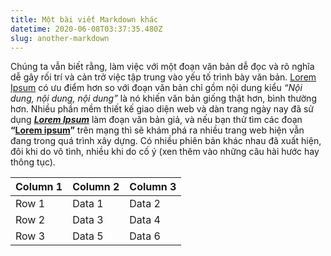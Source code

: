 ```yaml
---
title: Một bài viết Markdown khác
datetime: 2020-06-08T03:37:35.480Z
slug: another-markdown
---
```

Chúng ta vẫn biết rằng, làm việc với một đoạn văn bản dễ đọc và rõ nghĩa dễ gây rối trí và cản trở việc tập trung vào yếu tố trình bày văn bản. [Lorem Ipsum](https://lipsum.com) có ưu điểm hơn so với đoạn văn bản chỉ gồm nội dung kiểu _“Nội dung, nội dung, nội dung”_ là nó khiến văn bản giống thật hơn, bình thường hơn. Nhiều phần mềm thiết kế giao diện web và dàn trang ngày nay đã sử dụng __*[Lorem Ipsum](https://lipsum.com)*__ làm đoạn văn bản giả, và nếu bạn thử tìm các đoạn __“[Lorem ipsum](https://lipsum.com)”__ trên mạng thì sẽ khám phá ra nhiều trang web hiện vẫn đang trong quá trình xây dựng. Có nhiều phiên bản khác nhau đã xuất hiện, đôi khi do vô tình, nhiều khi do cố ý (xen thêm vào những câu hài hước hay thông tục).

Column 1 | Column 2 | Column 3
-|-|-
Row 1 | Data 1 | Data 2
Row 2 | Data 3 | Data 4
Row 3 | Data 5 | Data 6
